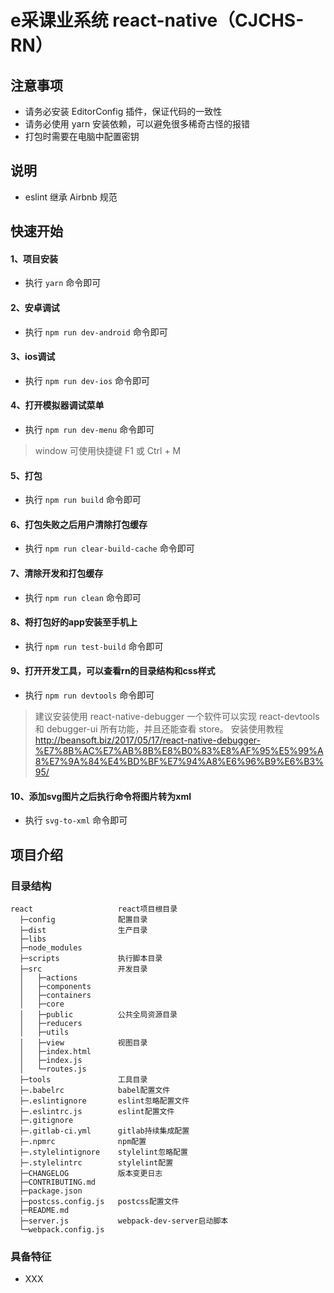 # e采课业系统 react-native（CJCHS-RN）

## 注意事项
 - 请务必安装 EditorConfig 插件，保证代码的一致性
 - 请务必使用 yarn 安装依赖，可以避免很多稀奇古怪的报错
 - 打包时需要在电脑中配置密钥

## 说明
 - eslint 继承 Airbnb 规范


## 快速开始

#### 1、项目安装
- 执行 `yarn` 命令即可

#### 2、安卓调试
- 执行 `npm run dev-android` 命令即可

#### 3、ios调试
- 执行 `npm run dev-ios` 命令即可

#### 4、打开模拟器调试菜单
- 执行 `npm run dev-menu` 命令即可
> window 可使用快捷键 F1 或 Ctrl + M

#### 5、打包
- 执行 `npm run build` 命令即可

#### 6、打包失败之后用户清除打包缓存
- 执行 `npm run clear-build-cache` 命令即可

#### 7、清除开发和打包缓存
- 执行 `npm run clean` 命令即可

#### 8、将打包好的app安装至手机上
- 执行 `npm run test-build` 命令即可

#### 9、打开开发工具，可以查看rn的目录结构和css样式
- 执行 `npm run devtools` 命令即可
> 建议安装使用 react-native-debugger 一个软件可以实现 react-devtools 和 debugger-ui 所有功能，并且还能查看 store。
> 安装使用教程 http://beansoft.biz/2017/05/17/react-native-debugger-%E7%8B%AC%E7%AB%8B%E8%B0%83%E8%AF%95%E5%99%A8%E7%9A%84%E4%BD%BF%E7%94%A8%E6%96%B9%E6%B3%95/

#### 10、添加svg图片之后执行命令将图片转为xml
- 执行 `svg-to-xml` 命令即可

## 项目介绍

### 目录结构
```
react                   react项目根目录
  ├─config              配置目录
  ├─dist                生产目录
  ├─libs                
  ├─node_modules
  ├─scripts             执行脚本目录
  ├─src                 开发目录
  │   ├─actions
  │   ├─components
  │   ├─containers
  │   ├─core
  │   ├─public          公共全局资源目录
  │   ├─reducers
  │   ├─utils
  │   ├─view            视图目录
  │   ├─index.html
  │   ├─index.js
  │   └─routes.js
  ├─tools               工具目录
  ├─.babelrc            babel配置文件
  ├─.eslintignore       eslint忽略配置文件
  ├─.eslintrc.js        eslint配置文件
  ├─.gitignore
  ├─.gitlab-ci.yml      gitlab持续集成配置
  ├─.npmrc              npm配置
  ├─.stylelintignore    stylelint忽略配置
  ├─.stylelintrc        stylelint配置
  ├─CHANGELOG           版本变更日志
  ├─CONTRIBUTING.md     
  ├─package.json
  ├─postcss.config.js   postcss配置文件
  ├─README.md
  ├─server.js           webpack-dev-server启动脚本
  └─webpack.config.js
```


### 具备特征

- XXX